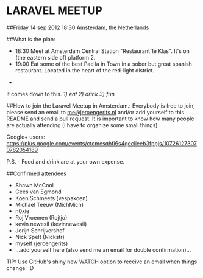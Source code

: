 LARAVEL MEETUP
==============

##Friday 14 sep 2012 18:30
Amsterdam, the Netherlands

##What is the plan:

- 18:30   Meet at Amsterdam Central Station "Restaurant 1e Klas". It's on (the eastern side of) platform 2. 
- 19:00   Eat some of the best Paella in Town in a sober but great spanish restaurant. Located in the heart of the red-light district.
- ~~~~~:  Enjoy some beers, have a chat and share some thoughts.. nothing too complicated.

It comes down to this. *1) eat 2) drink 3) fun*

##How to join the Laravel Meetup in Amsterdam.:
Everybody is free to join, please send an email to me@jeroengerits.nl and/or add yourself to this README and send a pull request.  It is important to know how many people are actually attending (I have to organize some small things).

Google+ users: https://plus.google.com/events/ctcmesqhfi6s4qeciieeb3fppjs/107261273070782054189

P.S. - Food and drink are at your own expense.

##Confirmed attendees

- Shawn McCool
- Cees van Egmond
- Koen Schmeets (vespakoen)
- Michael Teeuw (MichMich)
- n0xie
- Roj Vroemen (Rojtjo)
- kevin newesil (kevinnewesil)
- Jorijn Schrijvershof
- Nick Spelt (Nickstr)
- myself (jeroengerits)
- ...add yourself here (also send me an email for double confirmation)...

TIP: Use GitHub's shiny new WATCH option to receive an email when things change. :D